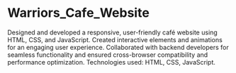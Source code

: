 # Warriors_Cafe_Website
Designed and developed a responsive, user-friendly café website using HTML, CSS, and JavaScript. Created interactive elements and animations for an engaging user experience. Collaborated with backend developers for seamless functionality and ensured cross-browser compatibility and performance optimization. Technologies used: HTML, CSS, JavaScript.
